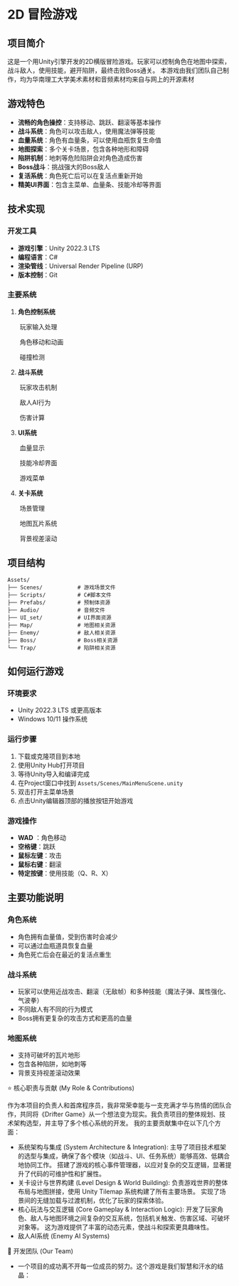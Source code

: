 # 2D 冒险游戏

## 项目简介

这是一个用Unity引擎开发的2D横版冒险游戏。玩家可以控制角色在地图中探索，战斗敌人，使用技能，避开陷阱，最终击败Boss通关。
本游戏由我们团队自己制作，均为华南理工大学美术素材和音频素材均来自与网上的开源素材

## 游戏特色

- **流畅的角色操控**：支持移动、跳跃、翻滚等基本操作
- **战斗系统**：角色可以攻击敌人，使用魔法弹等技能
- **血量系统**：角色有血量条，可以使用血瓶恢复生命值
- **地图探索**：多个关卡场景，包含各种地形和障碍
- **陷阱机制**：地刺等危险陷阱会对角色造成伤害
- **Boss战斗**：挑战强大的Boss敌人
- **复活系统**：角色死亡后可以在复活点重新开始
- **精美UI界面**：包含主菜单、血量条、技能冷却等界面

## 技术实现

### 开发工具
- **游戏引擎**：Unity 2022.3 LTS
- **编程语言**：C#
- **渲染管线**：Universal Render Pipeline (URP)
- **版本控制**：Git

### 主要系统

1. **角色控制系统**
   
   ​	玩家输入处理
   
   ​	角色移动和动画
   
   ​	碰撞检测
   
2. **战斗系统**
   
   ​	玩家攻击机制
   
   ​	敌人AI行为
   
   ​	伤害计算
   
3. **UI系统**
   
   ​	血量显示
   
   ​	技能冷却界面
   
   ​	游戏菜单
   
4. **关卡系统**
   
   ​	场景管理
   
   ​	地图瓦片系统
   
   ​	背景视差滚动

## 项目结构

```
Assets/
├── Scenes/           # 游戏场景文件
├── Scripts/          # C#脚本文件
├── Prefabs/          # 预制体资源
├── Audio/            # 音频文件
├── UI_set/           # UI界面资源
├── Map/              # 地图相关资源
├── Enemy/            # 敌人相关资源
├── Boss/             # Boss相关资源
└── Trap/             # 陷阱相关资源
```

## 如何运行游戏

### 环境要求
- Unity 2022.3 LTS 或更高版本
- Windows 10/11 操作系统

### 运行步骤
1. 下载或克隆项目到本地
2. 使用Unity Hub打开项目
3. 等待Unity导入和编译完成
4. 在Project窗口中找到 `Assets/Scenes/MainMenuScene.unity`
5. 双击打开主菜单场景
6. 点击Unity编辑器顶部的播放按钮开始游戏

### 游戏操作
- **WAD** ：角色移动
- **空格键**：跳跃
- **鼠标左键**：攻击
- **鼠标右键**：翻滚
- **特定按键**：使用技能（Q、R、X）

## 主要功能说明

### 角色系统
- 角色拥有血量值，受到伤害时会减少
- 可以通过血瓶道具恢复血量
- 角色死亡后会在最近的复活点重生

### 战斗系统
- 玩家可以使用近战攻击、翻滚（无敌帧）和多种技能（魔法子弹、属性强化、气波拳）
- 不同敌人有不同的行为模式
- Boss拥有更复杂的攻击方式和更高的血量

### 地图系统
- 支持可破坏的瓦片地形
- 包含各种陷阱，如地刺等
- 背景支持视差滚动效果

⭐ 核心职责与贡献 (My Role & Contributions)

作为本项目的负责人和首席程序员，我非常荣幸能与一支充满才华与热情的团队合作，共同将《Drifter Game》从一个想法变为现实。我负责项目的整体规划、技术架构选型，并主导了多个核心系统的开发。
我的主要贡献集中在以下几个方面：
- 系统架构与集成 (System Architecture & Integration):
主导了项目技术框架的选型与集成，确保了各个模块（如战斗、UI、任务系统）能够高效、低耦合地协同工作。
搭建了游戏的核心事件管理器，以应对复杂的交互逻辑，显著提升了代码的可维护性和扩展性。
- 关卡设计与世界构建 (Level Design & World Building):
负责游戏世界的整体布局与地图拼接，使用 Unity Tilemap 系统构建了所有主要场景。
实现了场景间的无缝加载与过渡机制，优化了玩家的探索体验。
- 核心玩法与交互逻辑 (Core Gameplay & Interaction Logic):
开发了玩家角色、敌人与地图环境之间复杂的交互系统，包括机关触发、伤害区域、可破坏对象等。
这为游戏提供了丰富的动态元素，使战斗和探索更具趣味性。
- 敌人AI系统 (Enemy AI Systems)

💖 开发团队 (Our Team)
- 一个项目的成功离不开每一位成员的努力。这个游戏是我们智慧和汗水的结晶：
